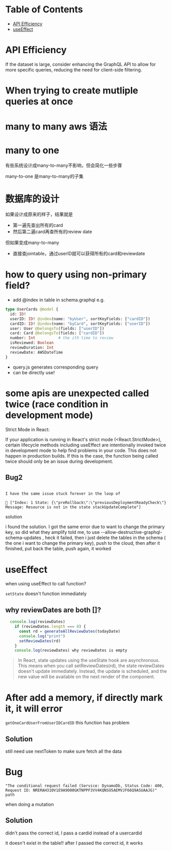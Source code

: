 
# Table of Contents

- [API Efficiency](#linkedlist)
- [useEffect](#useEffect)


# API Efficiency

If the dataset is large, consider enhancing the GraphQL API to allow for more specific queries, reducing the need for client-side filtering.

# When trying to create mutliple queries at once


# many to many aws 语法


# many to one

有些系统设计成many-to-many不影响，但会简化一些步骤

many-to-one 是many-to-many的子集


# 数据库的设计

如果设计成原来的样子，结果就是

- 第一遍先查出所有的card
- 然后第二遍card再查所有的review date

但如果变成many-to-many

- 直接查jointable，通过userID就可以获得所有的card和reviewdate

# how to query using non-primary field?

- add @index in table in schema.graphql
e.g.

```graphql
type UserCards @model {
  id: ID!
  userID: ID! @index(name: "byUser", sortKeyFields: ["cardID"])
  cardID: ID! @index(name: "byCard", sortKeyFields: ["userID"])
  user: User @belongsTo(fields: ["userID"])
  card: Card @belongsTo(fields: ["cardID"])
  number: Int          # the ith time to review
  isReviewed: Boolean 
  reviewDuration: Int
  reviewDate: AWSDateTime
}
```

- query.js generates corresponding query
- can be directly use!





# some apis are unexpected called twice (race condition in development mode)

Strict Mode in React:

If your application is running in React's strict mode (<React.StrictMode>), certain lifecycle methods including useEffect are intentionally invoked twice in development mode to help find problems in your code. This does not happen in production builds. If this is the case, the function being called twice should only be an issue during development.

## Bug2

```

I have the same issue stuck forever in the loop of

🛑 ["Index: 1 State: {\"preRollback\":\"previousDeploymentReadyCheck\"} Message: Resource is not in the state stackUpdateComplete"]

```

solution


i found the solution. I got the same error due to want to change the primary key, so did what they amplify told me, to use --allow-destructive-graphql-schema-updates , heck it failed, then i just delete the tables in the schema ( the one i want to change the primary key), push to the cloud, then after it finished, put back the table, push again, it worked

# useEffect


when using useEffect to call function?

`setState` doesn't function immediately


## why reviewDates are both []?

```Javascript
  console.log(reviewDates)
    if (reviewDates.length === 0) {
      const rd = generateAllReviewDates(todayDate)
      console.log("print")
      setReviewDates(rd)
    }
    console.log(reviewDates) why reviewDates is empty
```


> In React, state updates using the useState hook are asynchronous. This means when you call setReviewDates(rd), the state reviewDates doesn't update immediately. Instead, the update is scheduled, and the new value will be available on the next render of the component.


# After add a memory, if directly mark it, it will error


`getOneCardUserFromUserIDCardID` this function has problem

## Solution 
still need use nextToken to make sure fetch all the data

# Bug

```
"The conditional request failed (Service: DynamoDb, Status Code: 400, Request ID: NRERAH310V1E9A9O00GKTNPPF3VV4KQNSO5AEMVJF66Q9ASUAAJG)"
path
```

when doing a mutation

## Solution

didn't pass the correct id, I pass a cardid instead of a usercardid

it doesn't exist in the table!! after I passed the correct id, it works




